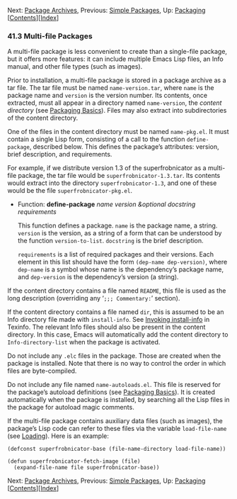 <!-- This is the GNU Emacs Lisp Reference Manual
corresponding to Emacs version 27.2.

Copyright (C) 1990-1996, 1998-2021 Free Software Foundation,
Inc.

Permission is granted to copy, distribute and/or modify this document
under the terms of the GNU Free Documentation License, Version 1.3 or
any later version published by the Free Software Foundation; with the
Invariant Sections being "GNU General Public License," with the
Front-Cover Texts being "A GNU Manual," and with the Back-Cover
Texts as in (a) below.  A copy of the license is included in the
section entitled "GNU Free Documentation License."

(a) The FSF's Back-Cover Text is: "You have the freedom to copy and
modify this GNU manual.  Buying copies from the FSF supports it in
developing GNU and promoting software freedom." -->

<!-- Created by GNU Texinfo 6.7, http://www.gnu.org/software/texinfo/ -->

Next: [Package Archives](Package-Archives.html), Previous: [Simple Packages](Simple-Packages.html), Up: [Packaging](Packaging.html)   \[[Contents](index.html#SEC_Contents "Table of contents")]\[[Index](Index.html "Index")]

### 41.3 Multi-file Packages

A multi-file package is less convenient to create than a single-file package, but it offers more features: it can include multiple Emacs Lisp files, an Info manual, and other file types (such as images).

Prior to installation, a multi-file package is stored in a package archive as a tar file. The tar file must be named `name-version.tar`, where `name` is the package name and `version` is the version number. Its contents, once extracted, must all appear in a directory named `name-version`, the *content directory* (see [Packaging Basics](Packaging-Basics.html)). Files may also extract into subdirectories of the content directory.

One of the files in the content directory must be named `name-pkg.el`. It must contain a single Lisp form, consisting of a call to the function `define-package`, described below. This defines the package’s attributes: version, brief description, and requirements.

For example, if we distribute version 1.3 of the superfrobnicator as a multi-file package, the tar file would be `superfrobnicator-1.3.tar`. Its contents would extract into the directory `superfrobnicator-1.3`, and one of these would be the file `superfrobnicator-pkg.el`.

*   Function: **define-package** *name version \&optional docstring requirements*

    This function defines a package. `name` is the package name, a string. `version` is the version, as a string of a form that can be understood by the function `version-to-list`. `docstring` is the brief description.

    `requirements` is a list of required packages and their versions. Each element in this list should have the form `(dep-name dep-version)`, where `dep-name` is a symbol whose name is the dependency’s package name, and `dep-version` is the dependency’s version (a string).

If the content directory contains a file named `README`, this file is used as the long description (overriding any ‘`;;; Commentary:`’ section).

If the content directory contains a file named `dir`, this is assumed to be an Info directory file made with `install-info`. See [Invoking install-info](https://www.gnu.org/software/texinfo/manual/texinfo/html_node/Invoking-install_002dinfo.html#Invoking-install_002dinfo) in Texinfo. The relevant Info files should also be present in the content directory. In this case, Emacs will automatically add the content directory to `Info-directory-list` when the package is activated.

Do not include any `.elc` files in the package. Those are created when the package is installed. Note that there is no way to control the order in which files are byte-compiled.

Do not include any file named `name-autoloads.el`. This file is reserved for the package’s autoload definitions (see [Packaging Basics](Packaging-Basics.html)). It is created automatically when the package is installed, by searching all the Lisp files in the package for autoload magic comments.

If the multi-file package contains auxiliary data files (such as images), the package’s Lisp code can refer to these files via the variable `load-file-name` (see [Loading](Loading.html)). Here is an example:

    (defconst superfrobnicator-base (file-name-directory load-file-name))

    (defun superfrobnicator-fetch-image (file)
      (expand-file-name file superfrobnicator-base))

Next: [Package Archives](Package-Archives.html), Previous: [Simple Packages](Simple-Packages.html), Up: [Packaging](Packaging.html)   \[[Contents](index.html#SEC_Contents "Table of contents")]\[[Index](Index.html "Index")]
